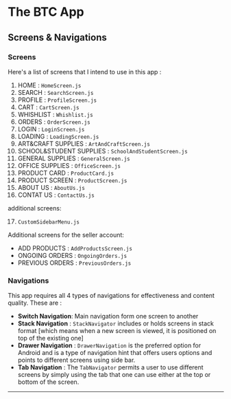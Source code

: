 # The BTC App

## Screens & Navigations 

### Screens

Here's a list of screens that I intend to use in this app : 

1. HOME : `HomeScreen.js`
2. SEARCH  : `SearchScreen.js`
3. PROFILE : `ProfileScreen.js`
4. CART : `CartScreen.js`
5. WHISHLIST : `Whishlist.js`
6. ORDERS : `OrderScreen.js`
7. LOGIN : `LoginScreen.js`
8. LOADING : `LoadingScreen.js`
9. ART&CRAFT SUPPLIES : `ArtAndCraftScreen.js`
10. SCHOOL&STUDENT SUPPLIES : `SchoolAndStudentScreen.js`
11. GENERAL SUPPLIES : `GeneralScreen.js`
12. OFFICE SUPPLIES : `OfficeScreen.js`
13. PRODUCT CARD : `ProductCard.js`
14. PRODUCT SCREEN : `ProductScreen.js`
15. ABOUT US : `AboutUs.js`
16. CONTAT US : `ContactUs.js`

additional screens:

17. `CustomSidebarMenu.js`

Additional screens for the seller account:

- ADD PRODUCTS : `AddProductsScreen.js`
- ONGOING ORDERS : `OngoingOrders.js`
- PREVIOUS ORDERS : `PreviousOrders.js`



### Navigations

This app requires all 4 types of navigations for effectiveness and content quality. 
These are : 

- **Switch Navigation**: Main navigation form one screen to another 
- **Stack Navigation** : `StackNavigator` includes or holds screens in stack format [which means when a new screen is viewed, it is positioned on top of the existing one]
- **Drawer Navigation** : `DrawerNavigation` is the preferred option for Android and is a type of navigation hint that offers users options and points to different screens using side bar.
- **Tab Navigation** : The `TabNavigator` permits a user to use different screens by simply using the tab that one can use either at the top or bottom of the screen.



------

